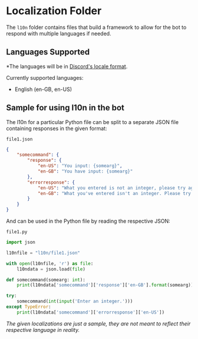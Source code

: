 # Localization Folder
The `l10n` folder contains files that build a framework to allow for the bot to respond with multiple languages if needed.

## Languages Supported
*The languages will be in [Discord's locale format](https://discord.com/developers/docs/reference#locales).

Currently supported languages:
- English (en-GB, en-US)

## Sample for using l10n in the bot
The l10n for a particular Python file can be split to a separate JSON file containing responses in the given format:

`file1.json`
```json
{
    "somecommand": {
        "response": {
            "en-US": "You input: {somearg}",
            "en-GB": "You have input: {somearg}"
        },
        "errorresponse": {
            "en-US": "What you entered is not an integer, please try again with an integer.",
            "en-GB": "What you've entered isn't an integer. Please try again with an integer."
        }
    }
}
```

And can be used in the Python file by reading the respective JSON:

`file1.py`
```py
import json

l10nfile = "l10n/file1.json"

with open(l10nfile, 'r') as file:
    l10ndata = json.load(file)

def somecommand(somearg: int):
    print(l10ndata['somecommand']['response']['en-GB'].format(somearg))

try:
    somecommand(int(input('Enter an integer.')))
except TypeError:
    print(l10ndata['somecommand']['errorresponse']['en-US'])
```

_The given localizations are just a sample, they are not meant to reflect their respective language in reality._
